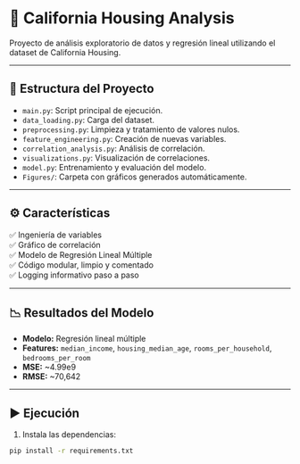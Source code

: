 # 🏡 California Housing Analysis

Proyecto de análisis exploratorio de datos y regresión lineal utilizando el dataset de California Housing.

---

## 📂 Estructura del Proyecto

- `main.py`: Script principal de ejecución.
- `data_loading.py`: Carga del dataset.
- `preprocessing.py`: Limpieza y tratamiento de valores nulos.
- `feature_engineering.py`: Creación de nuevas variables.
- `correlation_analysis.py`: Análisis de correlación.
- `visualizations.py`: Visualización de correlaciones.
- `model.py`: Entrenamiento y evaluación del modelo.
- `Figures/`: Carpeta con gráficos generados automáticamente.

---

## ⚙️ Características

✅ Ingeniería de variables  
✅ Gráfico de correlación  
✅ Modelo de Regresión Lineal Múltiple  
✅ Código modular, limpio y comentado  
✅ Logging informativo paso a paso  

---

## 📉 Resultados del Modelo

- **Modelo:** Regresión lineal múltiple
- **Features:** `median_income`, `housing_median_age`, `rooms_per_household`, `bedrooms_per_room`
- **MSE:** ~4.99e9
- **RMSE:** ~70,642

---

## ▶️ Ejecución

1. Instala las dependencias:

```bash
pip install -r requirements.txt
